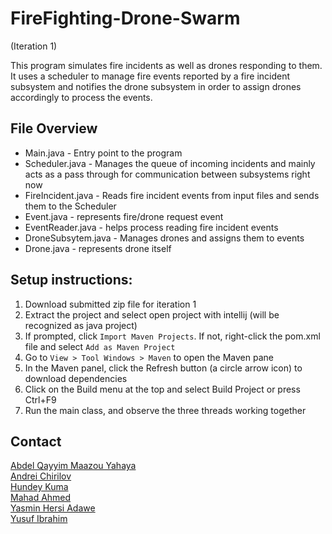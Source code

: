 # FireFighting-Drone-Swarm

(Iteration 1)

This program simulates fire incidents as well as drones responding to them. It uses a scheduler to manage fire events reported by a fire incident subsystem and notifies the drone subsystem in order to assign drones accordingly to process the events.

## File Overview

- Main.java - Entry point to the program
- Scheduler.java - Manages the queue of incoming incidents and mainly acts as a pass through for communication between subsystems right now
- FireIncident.java - Reads fire incident events from input files and sends them to the Scheduler
- Event.java - represents fire/drone request event
- EventReader.java - helps process reading fire incident events
- DroneSubsytem.java - Manages drones and assigns them to events
- Drone.java - represents drone itself 

## Setup instructions:

1. Download submitted zip file for iteration 1
2. Extract the project and select open project with intellij (will be recognized as java project)
3. If prompted, click `Import Maven Projects`. If not, right-click the pom.xml file and select `Add as Maven Project`
4. Go to `View > Tool Windows > Maven` to open the Maven pane
5. In the Maven panel, click the Refresh button (a circle arrow icon) to download dependencies
6. Click on the Build menu at the top and select Build Project or press Ctrl+F9
7. Run the main class, and observe the three threads working together

## Contact
[Abdel Qayyim Maazou Yahaya](mailto:ABDELQAYYIMYAHAYA@cmail.carleton.ca) <br>
[Andrei Chirilov](mailto:ANDREICHIRILOV@cmail.carleton.ca) <br>
[Hundey Kuma](mailto:HUNDEYKUMA@cmail.carleton.ca) <br>
[Mahad Ahmed](mailto:MAHADAHMED3@cmail.carleton.ca) <br>
[Yasmin Hersi Adawe](mailto:YASMINHERSIADAWE@cmail.carleton.ca) <br>
[Yusuf Ibrahim](mailto:YUSUFIBRAHIM3@cmail.carleton.ca) <br>
